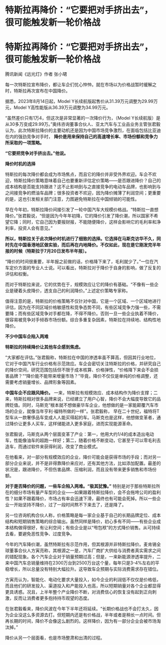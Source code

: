 # 特斯拉再降价：“它要把对手挤出去”，很可能触发新一轮价格战

# 特斯拉再降价：“它要把对手挤出去”，很可能触发新一轮价格战

腾讯新闻《远光灯》作者 张小珺

每一次特斯拉宣布降价，都让车企们忧心忡忡。就在市场以为价格战暂时缓解之时，特斯拉再次宣布在中国降价。

据悉，2023年8月14日起，Model Y长续航版起售价从31.39万元调整为29.99万元，Model Y高性能版从36.39万元调整为34.99万元。

“虽然差价只有1万4，但这次是非常显著的一次降价行为，（Model
Y长续航版）是从30多万变成29.99万。”奥纬咨询董事合伙人、亚太汽车与工业品业务主管张君毅认为，此次特斯拉降价的主要动机还是因为中国市场竞争激烈，在面临包括比亚迪在内的强劲竞争对手时，
**降价是用来保持自己的高速增长率、市场份额和竞争力所采取的一项策略。**

**“它要把竞争对手挤出去。”他说。**

**降价时机的选择**

特斯拉的每次降价都会成为市场焦点，而且它的降价并非受外界欢迎。车企不欢迎，特斯拉降价策略意味着自己也要重新评估定价策略——是否跟进降价？自己的成本结构是否能支持跟进？这不止影响到与之直接竞争的电动车品牌，也影响到与之间接竞争的燃油车品牌；很多投资者不欢迎，因为降价摊薄了利润空间；更重要的是，这也引发相关部门注意，力图避免特斯拉在中国倾销的可能性。

早在今年初，特斯拉降价间接引发了一轮中国汽车大规模价格战。“特斯拉一直想降价。”张君毅说，“但是因为今年年初降，它的降价引发了降价潮，所以国家不希望它降；同时，它自己因为要报财报，不能随便降价，这样会影响它的毛利率和净利率，投资人会有意见。”

**所以，特斯拉关于此次降价时机进行了细致的选择。它选择在马斯克访华不久，同时先在中国香港地区做实验，而后再在内地降价。不仅如此，现在是它刚发完半年报的时候（特斯拉于7月20日发布半年报）。**

“降价的时间很重要，半年报之前做的话，价格降下来了，毛利就少了。”一位在汽车定价方面的专业人士说。可以看出，特斯拉对于降价于自身的影响，做了反复的评估和权衡。

而对于特斯拉来说，它的优势在于，规模效应让它的降价有基础。“不像有一些企业是硬着头皮降价，透支自己的利润降价。”上述定价策略专家称。

值得注意的是，特斯拉的价格策略不仅针对中国，它是一个区域、一个区域地进行评估，因为在不同区域价格敏感性和竞争态势不同，有些区域竞争力强一些，不需要降；而有些区域竞争对手都在降，不得不降价。否则一旦一些企业执着不降价，很容易被竞争对手倾吞市场份额。综合多重复杂因素，特斯拉在持续地、结构性地降价。

**不少中国车企陷入两难**

**特斯拉的持续降价让其他车企感到焦虑。**

“大家都在评估。”张君毅称，特斯拉在中国的渗透率虽不算高，但因其行业地位，它对于中国汽车行业价格有示范效应。车企会密切关注特斯拉的价格，并研究自己的降价空间，研究范围包括但不限于成本核算、价格弹性，“价格降下来会不会损害品牌？”“降价能不能带来增量市场？”毕竟，降价不仅仅是单纯的价格调整，还需要考虑销量增长、品牌形象等因素。

**中国车企不应跟风降价。**
一来，特斯拉有规模效应、成本结构作为降价支撑；二来，特斯拉相对很多品牌来说，已经建立了用户心智，降价不会大幅度导致它的品牌贬值。同时，马斯克“根本就不想做豪华车企业，他想做的是一家能颠覆汽车市场的企业，就像当年亨利·福特所做的一样”。张君毅称，
早在二十世纪，福特将T型车从一款奢侈品车变成人人能买得起的车。马斯克也是这样，他想做变革者，通过降价让更多人买车，这样储能进入更多家庭，进而实现能源革命。

张君毅说，马斯克从两个层面变革了产业：第一，他用大约1/4的成本造出电动车，性能像油车的超跑一样好；第二，随着价格不断变动，它甚至于可以零毛利去造车，而通过软件来获得利润，改变了商业模式。

在他看来，对一部分有规模效应的企业，降价可能会是获得市场的手段；而对另一部分企业来说，并不是非得靠降价来应对，还有其他方法，比如添加配置。最差的状况是，跟进降价，不但伤害品牌、压缩利润，而且没有带来更多销售和市场份额。

**对于是否降价的问题，一些车企陷入两难。“极其犹豫。”**
特别是对于那些特斯拉所在的细分市场有量产车型的企业——如果跟着特斯拉降价，会不会拖垮公司的盈利性？如果不跟着降价，市场占有率会迅速下滑，最终也有可能会死掉。所以一些企业一开始坚持不降价，过了一段时间熬不下来去了，还是降了。

另一位咨询机构合伙人称，价格策略是每一家企业基于自己的长期品牌定位、成本结构和短期销售策略的综合输出。虽然同样是降价，初心多有不同——有些企业成本结构做得很好，有让利空间；有些企业是以“甩包袱”的方式降价销售。从可持续去看，要避免恶性竞争、过度竞争。

今年的汽车降价潮，虽然特斯拉有示范作用，但其根源并非特斯拉降价。麦肯锡全球董事合伙人方寅亮称，其根源之一是，汽车厂商扩大供给与消费者真实需求之间的错配现象。各个汽车企业对于销量预期过高；但是，一来新能源渗透率提升，二来中国汽车总销量维持在2300万台到2500万台这个量，每年只是3-4%左右的平稳增长，所以总量没有特别大幅拉升。这导致车企预期与实际消费需求存在错位。

方寅亮认为，智能化、电动化要求大量投入，如今企业的利润低不仅仅是价格低，而且他们的研发投入、渠道投入和产能投入也高，所以短期销量对各个企业都显得更具诱惑。况且，上半年整个产业降价不断，对消费信心的恢复没有起到正向刺激，反而让消费者更多抱持持币观望的态度。

在张君毅看来，降价风波在今年下半年还将延续。“长期价格战也不会打太久，因为企业没这么多资源去打。但短期内还是有价格战，半年或者是稍长一点时间。但再长期的时间，降价不会像这么剧烈的。这样降价，因为有一部分企业会被市场淘汰掉。”

降价从另一个层面看，也是市场整肃和出清的过程。

